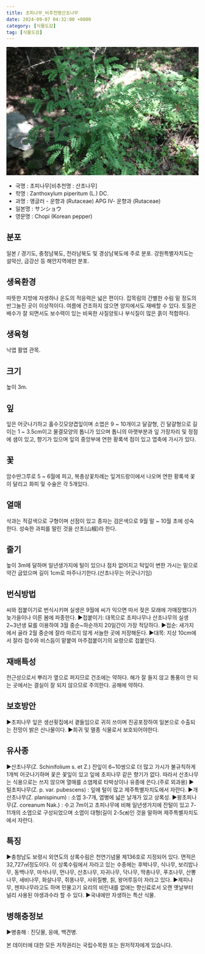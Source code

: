 ```yaml
---
title: 초피나무_비추천명산초나무
date: 2024-09-07 04:32:00 +0800
category: [식물도감]
tag: [식물도감]
---
```




![초피나무[비추천명 : 산초나무]](/assets/img/fileUpload/plants/basic/Rutaceae/Zanthoxylum/12127/12127_20_th2.JPG)
- 국명 : 초피나무[비추천명 : 산초나무]
- 학명 : Zanthoxylum piperitum (L.) DC.
- 과명 : 앵글러 - 운향과 (Rutaceae) APG Ⅳ- 운향과 (Rutaceae)
- 일본명 : サンショウ
- 영문명 : Chopi (Korean pepper)


## 분포
일본 / 경기도, 충청남북도, 전라남북도 및 경상남북도에 주로 분포. 강원특별자치도는 설악산, 금강산 등 해안지역에만 분포.
## 생육환경
따뜻한 지방에 자생하나 온도의 적응력은 넓은 편이다. 잡목림의 간별한 수림 밑 정도의 반그늘진 곳이 이상적이다. 여름에 건조하지 않으면 양지에서도 재배할 수 있다. 토질은 배수가 잘 되면서도 보수력이 있는 비옥한 사질양토나 부식질이 많은 흙이 적합하다.
## 생육형
낙엽 활엽 관목.
## 크기
높이 3m.
## 잎
잎은 어긋나기하고 홀수깃모양겹잎이며 소엽은 9 ~ 10개이고 달걀형, 긴 달걀형으로 길이는 1 ~ 3.5cm이고 물결모양의 톱니가 있으며 톱니의 아랫부분과 잎 가장자리 및 정점에 샘이 있고, 향기가 있으며 잎의 중앙부에 연한 황록색 점이 있고 엽축에 가시가 있다.
## 꽃
암수딴그루로 5 ~ 6월에 피고, 복총상꽃차례는 잎겨드랑이에서 나오며 연한 황록색 꽃이 달리고 화피 및 수술은 각 5개있다.
## 열매
삭과는 적갈색으로 구형이며 선점이 있고 종자는 검은색으로 9월 말 ~ 10월 초에 성숙한다. 성숙한 과피를 말린 것을 산초(山椒)라 한다.
## 줄기
높이 3m에 달하며 일년생가지에 털이 있으나 점차 없어지고 턱잎이 변한 가시는 밑으로 약간 굽었으며 길이 1cm로 마주나기한다.(산초나무는 어긋나기임)
## 번식방법
씨와 접붙이기로 번식시키며 실생은 9월에 씨가 익으면 따서 젖은 모래에 가매장했다가 늦가을이나 이른 봄에 파종한다.
▶접붙이기: 대목으로 초피나무나 산초나무의 실생 2~3년생 묘를 이용하여 3월 중순~하순까지 20일간이 가장 적당하다.
▶접순: 새가지에서 골라 2월 중순에 잘라 마르지 않게 서늘한 곳에 저장해둔다.      ▶대목: 지상 10cm에서 잘라 접수와 비스듬이 맡붙여 마주접붙이기의 요령으로 접붙인다.
## 재배특성
천근성으로서 뿌리가 옆으로 퍼지므로 건조에는 약하다. 해가 잘 들지 않고 통풍이 안 되는 곳에서는 결실이 잘 되지 않으므로 주의한다. 공해에 약하다.
## 보호방안
▶초피나무 잎은 생선횟집에서 곁들임으로 귀히 쓰이며 진공포장하여 일본으로 수출되는 전망이 밝은 산나물이다.
▶희귀 및 멸종 식물로서 보호되어야한다.
## 유사종
▶산초나무(Z. Schinifolium s. et Z.)
 잔잎이 6~10쌍으로 더 많고 가시가 불규칙하게 1개씩 어긋나기하며 꽃은 꽃잎이 있고 잎에 초피나무 같은 향기가 없다. 따라서 산초나무는 식용으로는 쓰지 않으며 열매를 소염제로 타박상이나 유종에 쓴다.(주로 외과용)
▶털초피나무(Z. p. var. pubescens) : 잎에 털이 많고 제주특별자치도에서 자란다. 
▶개산초나무(Z. planispinum) : 소엽 3-7개, 엽병에 넓은 날개가 있고 상록성.
▶왕초피나무(Z. coreanum Nak.) : 수고 7m이고  초피나무에 비해 일년생가지에 잔털이 있고 7-11개의 소엽으로 구성되었으며 소엽이 대형(길이 2-5㎝)인 것을 말하며 제주특별자치도에서 자란다.
## 특징
▶충청남도 보령시 외연도의 상록수림은 천연기념물 제136호로 지정되어 있다. 면적은 32,727㎡정도이다. 이 상록수림에서 자라고 있는 수종에는 후박나무, 식나무, 보리밥나무, 동백나무, 마삭나무, 먼나무, 산초나무, 자귀나무, 닥나무, 딱총나무, 푸조나무, 산뽕나무, 새비나무, 화살나무, 쥐똥나무, 사위질빵, 칡, 왕머루등이 자라고 있다.
▶제피나무, 젠피나무라고도 하며 민물고기 요리의 비린내를 없애는 향신료로서 오랜 옛날부터 널리 사용된 야생과수라 할 수 있다.
▶국내에만 자생하는 특산 식물.
## 병해충정보
▶병충해 : 진딧물, 응애, 백견병.






본 데이터에 대한 모든 저작권리는 국립수목원 또는 원저작자에게 있습니다.
